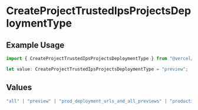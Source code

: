 # CreateProjectTrustedIpsProjectsDeploymentType

## Example Usage

```typescript
import { CreateProjectTrustedIpsProjectsDeploymentType } from "@vercel/sdk/models/operations";

let value: CreateProjectTrustedIpsProjectsDeploymentType = "preview";
```

## Values

```typescript
"all" | "preview" | "prod_deployment_urls_and_all_previews" | "production"
```